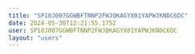```yaml
---
title: "SP10J007GGWBFTNNP2FWJQKAGYX01YAPWJKNDC6DC"
date: 2024-05-30T12:21:55.175Z
user: SP10J007GGWBFTNNP2FWJQKAGYX01YAPWJKNDC6DC
layout: "users"
---
```

    